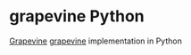 # grapevine Python

[Grapevine] [grapevine] implementation in Python

[grapevine]: http://mpc.ece.utexas.edu/research/grapevine "Grapevine project"